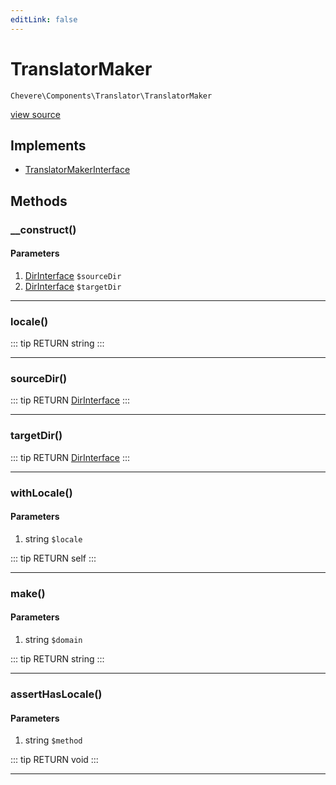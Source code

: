 ```yaml
---
editLink: false
---
```


# TranslatorMaker

`Chevere\Components\Translator\TranslatorMaker`

[view source](https://github.com/chevere/chevere/blob/master/src/Chevere/Components/Translator/TranslatorMaker.php)

## Implements

- [TranslatorMakerInterface](../../Interfaces/Translator/TranslatorMakerInterface.md)

## Methods

### __construct()

#### Parameters

1. [DirInterface](../../Interfaces/Filesystem/DirInterface.md) `$sourceDir`
2. [DirInterface](../../Interfaces/Filesystem/DirInterface.md) `$targetDir`

---

### locale()

::: tip RETURN
string
:::

---

### sourceDir()

::: tip RETURN
[DirInterface](../../Interfaces/Filesystem/DirInterface.md)
:::

---

### targetDir()

::: tip RETURN
[DirInterface](../../Interfaces/Filesystem/DirInterface.md)
:::

---

### withLocale()

#### Parameters

1. string `$locale`

::: tip RETURN
self
:::

---

### make()

#### Parameters

1. string `$domain`

::: tip RETURN
string
:::

---

### assertHasLocale()

#### Parameters

1. string `$method`

::: tip RETURN
void
:::

---
